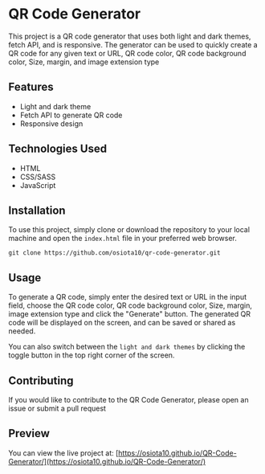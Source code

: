# QR Code Generator

This project is a QR code generator that uses both light and dark themes, fetch API, and is responsive. The generator can be used to quickly create a QR code for any given text or URL, QR code color, QR code background color, Size, margin, and image extension type

## Features

- Light and dark theme
- Fetch API to generate QR code
- Responsive design

## Technologies Used

- HTML
- CSS/SASS
- JavaScript

## Installation

To use this project, simply clone or download the repository to your local machine and open the `index.html` file in your preferred web browser.

```
git clone https://github.com/osiota10/qr-code-generator.git
```

## Usage

To generate a QR code, simply enter the desired text or URL in the input field, choose the QR code color, QR code background color, Size, margin, image extension type and click the "Generate" button. The generated QR code will be displayed on the screen, and can be saved or shared as needed.

You can also switch between the `light and dark themes` by clicking the toggle button in the top right corner of the screen.


## Contributing
If you would like to contribute to the QR Code Generator, please open an issue or submit a pull request

## Preview
You can view the live project at: [https://osiota10.github.io/QR-Code-Generator/](https://osiota10.github.io/QR-Code-Generator/)
